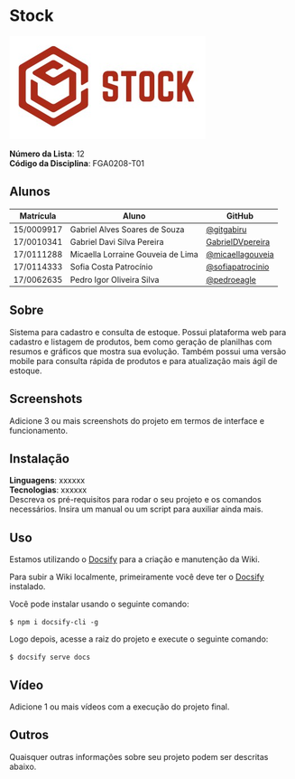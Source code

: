 # Stock
![logo](docs/assets/Logo03.jpg)

**Número da Lista**: 12<br>
**Código da Disciplina**: FGA0208-T01<br>

## Alunos

| Matrícula  | Aluno    |GitHub                         |
| ---------- | --------------------------------- | - |
| 15/0009917 | Gabriel Alves Soares de Souza     | [@gitgabiru](https://github.com/gitgabiru)
| 17/0010341 | Gabriel Davi Silva Pereira        | [GabrielDVpereira](https://github.com/GabrielDVpereira)
| 17/0111288 | Micaella Lorraine Gouveia de Lima | [@micaellagouveia](https://github.com/micaellagouveia)
| 17/0114333 | Sofia Costa Patrocínio            | [@sofiapatrocinio](https://github.com/sofiapatrocinio)
| 17/0062635 | Pedro Igor Oliveira Silva         | [@pedroeagle](https://github.com/pedroeagle)

## Sobre

Sistema para cadastro e consulta de estoque. Possui plataforma web para cadastro e listagem de produtos, bem como geração de planilhas com resumos e gráficos que mostra sua evolução. Também possui uma versão mobile para consulta rápida de produtos e para atualização mais ágil de estoque.

## Screenshots

Adicione 3 ou mais screenshots do projeto em termos de interface e funcionamento.

## Instalação

**Linguagens**: xxxxxx<br>
**Tecnologias**: xxxxxx<br>
Descreva os pré-requisitos para rodar o seu projeto e os comandos necessários.
Insira um manual ou um script para auxiliar ainda mais.

## Uso

Estamos utilizando o [Docsify](https://docsify.js.org/#/) para a criação e manutenção da Wiki.

Para subir a Wiki localmente, primeiramente você deve ter o [Docsify](https://docsify.js.org/#/) instalado.

Você pode instalar usando o seguinte comando:

```$ npm i docsify-cli -g```

Logo depois, acesse a raiz do projeto e execute o seguinte comando:

```$ docsify serve docs```


## Vídeo

Adicione 1 ou mais vídeos com a execução do projeto final.

## Outros

Quaisquer outras informações sobre seu projeto podem ser descritas abaixo.
